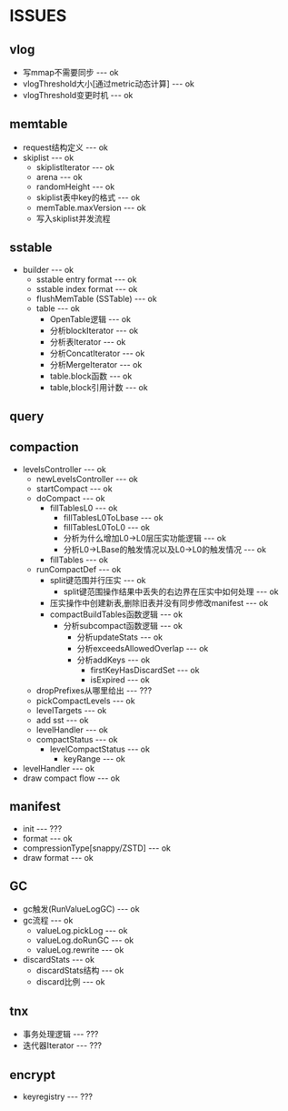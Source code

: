 # ISSUES

## vlog

- 写mmap不需要同步 --- ok
- vlogThreshold大小[通过metric动态计算] --- ok
- vlogThreshold变更时机 --- ok

## memtable

- request结构定义 --- ok
- skiplist --- ok
  - skiplistIterator --- ok
  - arena --- ok
  - randomHeight --- ok
  - skiplist表中key的格式 --- ok
  - memTable.maxVersion --- ok
  - 写入skiplist并发流程

## sstable

- builder --- ok
  - sstable entry format --- ok
  - sstable index format --- ok
  - flushMemTable (SSTable) --- ok
  - table --- ok
    - OpenTable逻辑 --- ok
    - 分析blockIterator --- ok
    - 分析表Iterator --- ok
    - 分析ConcatIterator --- ok
    - 分析MergeIterator --- ok
    - table.block函数 --- ok
    - table,block引用计数 --- ok

## query

## compaction

- levelsController --- ok
  - newLevelsController --- ok
  - startCompact --- ok
  - doCompact --- ok
    - fillTablesL0 --- ok
      - fillTablesL0ToLbase --- ok
      - fillTablesL0ToL0 --- ok
      - 分析为什么增加L0->L0层压实功能逻辑 --- ok
      - 分析L0->LBase的触发情况以及L0->L0的触发情况 --- ok
    - fillTables --- ok
  - runCompactDef --- ok
    - split键范围并行压实 --- ok
      - split键范围操作结果中丢失的右边界在压实中如何处理 --- ok
    - 压实操作中创建新表,删除旧表并没有同步修改manifest --- ok
    - compactBuildTables函数逻辑 --- ok
      - 分析subcompact函数逻辑 --- ok
        - 分析updateStats --- ok
        - 分析exceedsAllowedOverlap --- ok
        - 分析addKeys --- ok
          - firstKeyHasDiscardSet --- ok
          - isExpired --- ok
   - dropPrefixes从哪里给出 --- ???
  - pickCompactLevels --- ok
  - levelTargets --- ok
  - add sst --- ok
  - levelHandler --- ok
  - compactStatus --- ok
    - levelCompactStatus --- ok
      - keyRange --- ok
- levelHandler --- ok
- draw compact flow --- ok

## manifest

- init --- ???
- format --- ok
- compressionType[snappy/ZSTD] --- ok
- draw format --- ok

## GC

- gc触发(RunValueLogGC) --- ok
- gc流程 --- ok
  - valueLog.pickLog --- ok
  - valueLog.doRunGC --- ok
  - valueLog.rewrite --- ok
- discardStats --- ok
  - discardStats结构 --- ok
  - discard比例 --- ok

## tnx

- 事务处理逻辑 --- ???
- 迭代器Iterator --- ???

## encrypt

- keyregistry --- ???
